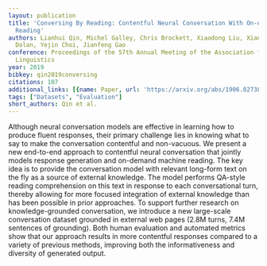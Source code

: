 ```yaml
---
layout: publication
title: 'Conversing By Reading: Contentful Neural Conversation With On-demand Machine
  Reading'
authors: Lianhui Qin, Michel Galley, Chris Brockett, Xiaodong Liu, Xiang Gao, Bill
  Dolan, Yejin Choi, Jianfeng Gao
conference: Proceedings of the 57th Annual Meeting of the Association for Computational
  Linguistics
year: 2019
bibkey: qin2019conversing
citations: 107
additional_links: [{name: Paper, url: 'https://arxiv.org/abs/1906.02738'}]
tags: ["Datasets", "Evaluation"]
short_authors: Qin et al.
---
```

Although neural conversation models are effective in learning how to produce
fluent responses, their primary challenge lies in knowing what to say to make
the conversation contentful and non-vacuous. We present a new end-to-end
approach to contentful neural conversation that jointly models response
generation and on-demand machine reading. The key idea is to provide the
conversation model with relevant long-form text on the fly as a source of
external knowledge. The model performs QA-style reading comprehension on this
text in response to each conversational turn, thereby allowing for more focused
integration of external knowledge than has been possible in prior approaches.
To support further research on knowledge-grounded conversation, we introduce a
new large-scale conversation dataset grounded in external web pages (2.8M
turns, 7.4M sentences of grounding). Both human evaluation and automated
metrics show that our approach results in more contentful responses compared to
a variety of previous methods, improving both the informativeness and diversity
of generated output.
